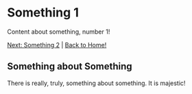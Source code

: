 # Something 1

Content about something, number 1! 

[Next: Something 2](./Something2.md) | [Back to Home!](./README.md)

## Something about Something

There is really, truly, something about something. It is majestic!
